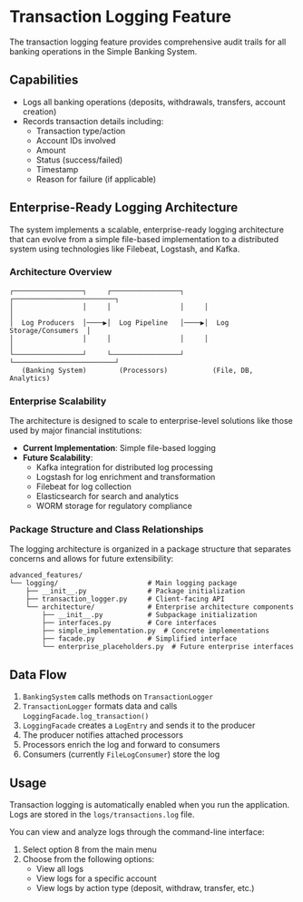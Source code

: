 # Transaction Logging Feature

The transaction logging feature provides comprehensive audit trails for all banking operations in the Simple Banking System.

## Capabilities
- Logs all banking operations (deposits, withdrawals, transfers, account creation)
- Records transaction details including:
  - Transaction type/action
  - Account IDs involved
  - Amount
  - Status (success/failed)
  - Timestamp
  - Reason for failure (if applicable)

## Enterprise-Ready Logging Architecture

The system implements a scalable, enterprise-ready logging architecture that can evolve from a simple file-based implementation to a distributed system using technologies like Filebeat, Logstash, and Kafka.

### Architecture Overview

```
┌─────────────────┐     ┌─────────────────┐     ┌─────────────────────────┐
│                 │     │                 │     │                         │
│  Log Producers  │────▶│  Log Pipeline   │────▶│  Log Storage/Consumers  │
│                 │     │                 │     │                         │
└─────────────────┘     └─────────────────┘     └─────────────────────────┘
   (Banking System)        (Processors)           (File, DB, Analytics)
```

### Enterprise Scalability

The architecture is designed to scale to enterprise-level solutions like those used by major financial institutions:

- **Current Implementation**: Simple file-based logging
- **Future Scalability**:
  - Kafka integration for distributed log processing
  - Logstash for log enrichment and transformation
  - Filebeat for log collection
  - Elasticsearch for search and analytics
  - WORM storage for regulatory compliance

### Package Structure and Class Relationships

The logging architecture is organized in a package structure that separates concerns and allows for future extensibility:

```
advanced_features/
└── logging/                      # Main logging package
    ├── __init__.py               # Package initialization
    ├── transaction_logger.py     # Client-facing API
    └── architecture/             # Enterprise architecture components
        ├── __init__.py           # Subpackage initialization
        ├── interfaces.py         # Core interfaces
        ├── simple_implementation.py  # Concrete implementations
        ├── facade.py             # Simplified interface
        └── enterprise_placeholders.py  # Future enterprise interfaces
```

## Data Flow

1. `BankingSystem` calls methods on `TransactionLogger`
2. `TransactionLogger` formats data and calls `LoggingFacade.log_transaction()`
3. `LoggingFacade` creates a `LogEntry` and sends it to the producer
4. The producer notifies attached processors
5. Processors enrich the log and forward to consumers
6. Consumers (currently `FileLogConsumer`) store the log

## Usage

Transaction logging is automatically enabled when you run the application. Logs are stored in the `logs/transactions.log` file.

You can view and analyze logs through the command-line interface:
1. Select option 8 from the main menu
2. Choose from the following options:
   - View all logs
   - View logs for a specific account
   - View logs by action type (deposit, withdraw, transfer, etc.)
